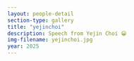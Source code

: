 ```yaml
---
layout: people-detail
section-type: gallery
title: "yejinchoi"
description: Speech from Yejin Choi 😀
img-filename: yejinchoi.jpg
year: 2025
---
```

